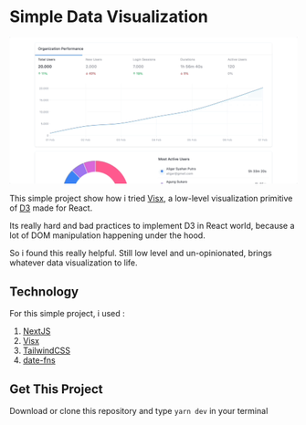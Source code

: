 # Simple Data Visualization

![preview](data-viz.gif)

This simple project show how i tried [Visx](https://github.com/airbnb/visx), a low-level visualization primitive of [D3](https://github.com/d3/d3) made for React.

Its really hard and bad practices to implement D3 in React world, because a lot of DOM manipulation happening under the hood.

So i found this really helpful. Still low level and un-opinionated, brings whatever data visualization to life.

## Technology

For this simple project, i used :

1. [NextJS](https://github.com/vercel/next.js/)
2. [Visx](https://github.com/airbnb/visx)
3. [TailwindCSS](https://github.com/tailwindlabs/tailwindcss)
4. [date-fns](https://github.com/date-fns/date-fns)

## Get This Project

Download or clone this repository and type `yarn dev` in your terminal
